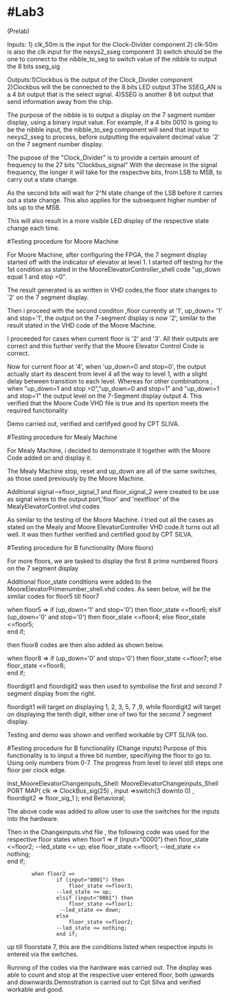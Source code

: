 #Lab3
====
(Prelab)

Inputs: 1) clk_50m is the input for the Clock-Divider component
        2) clk-50m is also the clk input for the nexys2_sseg component
        3) switch should be the one to connect to the nibble_to_seg to switch value  of the nibble to output the 8 bits sseg_sig

Outputs:1)Clockbus is the output of the Clock_Divider component 
        2)Clockbus will the be connected to the 8 bits LED output
        3The SSEG_AN is a 4 bit output that is the select signal.
        4)SSEG is another 8 bit output that send information away from the chip.

The purpose of the nibble is to output a display on the 7 segment  number display, using a binary input value. For example, if a 4 bits 0010 is going to be the nibble input, the nibble_to_seg component will send that input to nexys2_sseg to process, before outputting the equivalent decimal value '2' on the 7 segment number display.

The pupose of the "Clock_Divider" is to provide a certain amount of frequency to the 27 bits "Clockbus_signal" With the decrease in the signal frequency, the longer it will take for the respective bits, from LSB to MSB, to carry out a state change.

As the second bits will wait for 2^N state change of the LSB before it carries out a state change. This also applies for the subsequent  higher number of bits up to the MSB.  

This will  also result in a more visible LED display of the respective state change each time.

#Testing procedure for Moore Machine

For Moore Machine, after configuring the FPGA, the 7 segment display started off with the indicator of elevator at level 1. 
I started off testing for the 1st condition as stated in the MooreElevatorController_shell code 
"up_down equal  1  and stop =0".

The result generated is as written in VHD codes,the floor state changes to '2' on the 7 segment display. 

Then i proceed with the second conditon ,floor currently at '1', up_down= '1' and stop='1', the output on the 7-segment display is now '2', similar to the result stated in the VHD code of the Moore Machine.

I proceeded for cases when current floor is '2' and '3'. All their outputs are correct and this further verify that the Moore Elevator Control Code is correct.

Now for current floor at '4', when 'up_down=0 and stop=0', the output actually start its descent from level 4 all the way to level 1, with a slight delay between transition to each level. Whereas for other combinations , when 
"up_down=1 and stop =0","up_down=0 and stop=1" and "up_down=1 and stop=1" the output level on the 7-Segment display output 4. This verified that the Moore Code VHD file is true and its opertion meets the required functionality

Demo carried out, verified and certifyed good by CPT SLIVA.

#Testing procedure for Mealy Machine 

For Mealy Machine, i decided to demonstrate it together with the Moore Code added on and display it.

The Mealy Machine stop, reset and up_down are all of the same switches, as those used previously by the Moore Machine.

Additional signal-->floor_signal_1 and floor_signal_2 were created to be use as signal wires to the output port,'floor' and 'nextfloor' of the MealyElevatorControl.vhd codes

As similar to the testing of the Moore Machine. I tried out all the cases as stated on the Mealy and Moore ElevatorController VHD code.It turns out all well. it was then further verified and certified good by CPT SILVA.

#Testing procedure for B functionality (More floors)  

For more floors, we are tasked to display the first 8 prime numbered floors on the 7 segment display

Additional floor_state  conditions were added to the MooreElevatorPrimenumber_shell.vhd codes. As seen below, will be the similar codes for floor5 till floor7

when floor5 =>
        if (up_down='1' and stop='0') then 
                floor_state <=floor6;
        elsif (up_down='0' and stop='0') then 
                floor_state <=floor4;
        else
                floor_state <=floor5; 	
        end if;
					
then floor8 codes are then also added as shown below.				

when floor8 =>
	if (up_down='0' and stop='0') then 
	   floor_state <=floor7;
      else
	   floor_state <=floor8; 	
    end if;
    
floordigit1 and floordigit2 was then used to symbolise the first and second 7 segment display from the right.

floordigit1 will target on displaying 1, 2, 3, 5, 7 ,9, while floordigit2 will target on displaying the tenth digit, either one of two for the second 7 segment display.

Testing and demo was shown and verified workable by CPT SLIVA too.

#Testing procedure for B functionality (Change inputs)
Purpose of this functionality is to iinput a three bit number, specifiying the floor to go to. Using only numbers from 0-7. The progress from level to level still steps one floor per clock edge. 

Inst_MooreElevatorChangeinputs_Shell: MooreElevatorChangeinputs_Shell PORT MAP(
		clk => ClockBus_sig(25) ,
		input =>switch(3 downto 0) ,
		floordigit2 => floor_sig_1
	);
end Behavioral;

The above code was added to allow user to use the switches for the inputs into the hardware. 

Then in the Changeinputs.vhd file , the following code was used for the respective floor states
			when floor1 =>
					if (input>"0000") then 
						floor_state <=floor2;
					--led_state <= up;
					else
						floor_state <=floor1;
					--led_state <= nothing;						
					end if;
					
			when floor2 =>
					if (input>"0001") then 
						floor_state <=floor3;
					--led_state <= up;
					elsif (input<"0001") then 
						floor_state <=floor1;
					 --led_state <= down;
					else
						floor_state <=floor2; 
				    --led_state <= nothing;							
					end if;

up till floorstate 7, this are the conditions listed when respective inputs in entered via the switches.

Running of the codes via the hardware was carried out. The display was able to count and stop at the respective user entered floor, both upwards and downwards.Demostration is carried out to Cpt Silva and verified workable and good.
